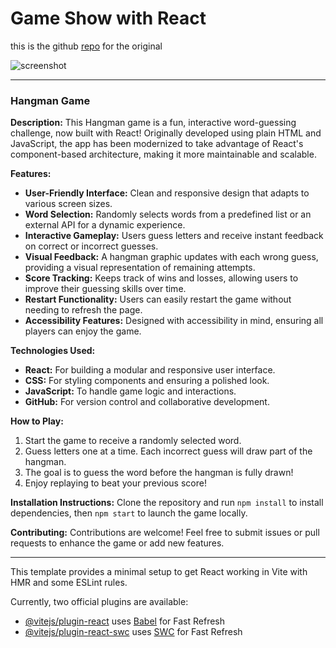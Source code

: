# Game Show with React

this is the github [repo](https://github.com/CodeLikeAGirl29/oop-game-show-app) for the original

![screenshot](https://res.cloudinary.com/codelikeagirl29/image/upload/v1727693756/Vite-React-09-30-2024_05_54_AM_jlugea.png)

---

### Hangman Game

**Description:**
This Hangman game is a fun, interactive word-guessing challenge, now built with React! Originally developed using plain HTML and JavaScript, the app has been modernized to take advantage of React's component-based architecture, making it more maintainable and scalable.

**Features:**
- **User-Friendly Interface:** Clean and responsive design that adapts to various screen sizes.
- **Word Selection:** Randomly selects words from a predefined list or an external API for a dynamic experience.
- **Interactive Gameplay:** Users guess letters and receive instant feedback on correct or incorrect guesses.
- **Visual Feedback:** A hangman graphic updates with each wrong guess, providing a visual representation of remaining attempts.
- **Score Tracking:** Keeps track of wins and losses, allowing users to improve their guessing skills over time.
- **Restart Functionality:** Users can easily restart the game without needing to refresh the page.
- **Accessibility Features:** Designed with accessibility in mind, ensuring all players can enjoy the game.

**Technologies Used:**
- **React:** For building a modular and responsive user interface.
- **CSS:** For styling components and ensuring a polished look.
- **JavaScript:** To handle game logic and interactions.
- **GitHub:** For version control and collaborative development.

**How to Play:**
1. Start the game to receive a randomly selected word.
2. Guess letters one at a time. Each incorrect guess will draw part of the hangman.
3. The goal is to guess the word before the hangman is fully drawn!
4. Enjoy replaying to beat your previous score!

**Installation Instructions:**
Clone the repository and run `npm install` to install dependencies, then `npm start` to launch the game locally.

**Contributing:**
Contributions are welcome! Feel free to submit issues or pull requests to enhance the game or add new features.

---

This template provides a minimal setup to get React working in Vite with HMR and some ESLint rules.

Currently, two official plugins are available:

- [@vitejs/plugin-react](https://github.com/vitejs/vite-plugin-react/blob/main/packages/plugin-react/README.md) uses [Babel](https://babeljs.io/) for Fast Refresh
- [@vitejs/plugin-react-swc](https://github.com/vitejs/vite-plugin-react-swc) uses [SWC](https://swc.rs/) for Fast Refresh
